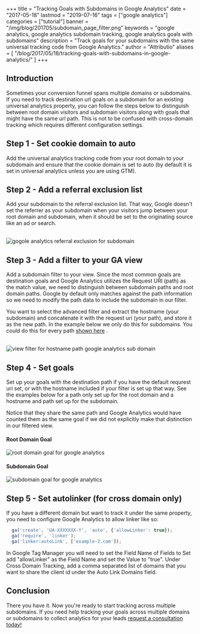 +++
title = "Tracking Goals with Subdomains in Google Analytics"
date = "2017-05-18"
lastmod = "2019-07-16"
tags = ["google analytics"]
categories = ["tutorial"]
banner = "/img/blog/201705/subdomain_page_filter.png"
keywords = "google analytics, google analytics subdomain tracking, google analytics goals with subdomains"
description = "Track goals for your subdomains with the same universal tracking code from Google Analytics."
author = "Attributio"
aliases = [
    "/blog/2017/05/18/tracking-goals-with-subdomains-in-google-analytics/"
]
+++


## Introduction

Sometimes your conversion funnel spans multiple domains or subdomains. If you need to track destination url goals on a subdomain for an existing universal analytics property, you can follow the steps below to distinguish between root domain visitors and subdomain visitors along with goals that might have the same url path. This is not to be confused with cross-domain tracking which requires different configuration settings.

## Step 1 - Set cookie domain to auto

Add the universal analytics tracking code from your root domain to your subdomain and ensure that the cookie domain is set to auto (by default it is set in universal analytics unless you are using GTM).
 
## Step 2 - Add a referral exclusion list

Add your subdomain to the referral exclusion list. That way, Google doesn't set the referrer as your subdomain when your visitors jump between your root domain and subdomain, when it should be set to the originating source like an ad or search.

<br>

<img class="img-responsive img-thumbnail" src="/img/blog/201705/add_referral_exclusion.png" alt="gogole analytics referral exclusion for subdomain" />

<br>


## Step 3 - Add a filter to your GA view

Add a subdomain filter to your view. Since the most common goals are destination goals and Google Analytics utilizes the Request URI (path) as the match value, we need to distinguish between subdomain paths and root domain paths. Google by default only matches against the path information so we need to modify the path data to include the subdomain in our filter.

You want to select the advanced filter and extract the hostname (your subdomain) and concatenate it with the request uri (your path), and store it as the new path. In the example below we only do this for subdomains. You could do this for every path [shown here](https://support.google.com/analytics/answer/1012243?hl=en) .


<br>

<img class="img-responsive img-thumbnail" src="/img/blog/201705/subdomain_page_filter.png" alt="view filter for hostname path google analytics sub domain" />

<br>


## Step 4 - Set goals

Set up your goals with the destination path if you have the default requrest uri set, or with the hostname included if your filter is set up that way. See the examples below for a path only set up for the root domain and a hostname and path set up for the subdomain. 

Notice that they share the same path and Google Analytics would have counted them as the same goal if we did not explicitly make that distinction in our filtered view.

<div class="row">
<div class="col-md-6">
<h4>Root Domain Goal</h4>
<img class="img-responsive img-thumbnail" src="/img/blog/201705/root_domain_goal.png" alt="root domain goal for google analytics" />
</div>

<div class="col-md-6">
<h4>Subdomain Goal</h4>
<img class="img-responsive img-thumbnail" src="/img/blog/201705/subdomain_goal.png" alt="subdomain goal for google analytics" />
</div>
</div>

## Step 5 - Set autolinker (for cross domain only)

If you have a different domain but want to track it under the same property, you need to configure Google Analytics to allow linker like so:

```javascript
  ga('create', 'UA-XXXXXXX-Y', 'auto', {'allowLinker': true});
  ga('require', 'linker');
  ga('linker:autoLink', ['example-2.com']);
```

In Google Tag Manager you will need to set the Field Name of Fields to Set add "allowLinker" as the Field Name and set the Value to "true". Under Cross Domain Tracking, add a comma separated list of domains that you want to share the client id under the Auto Link Domains field.

## Conclusion

There you have it. Now you're ready to start tracking across multiple subdomains. If you need help tracking your goals across multiple domains or subdomains to collect analytics for your leads [request a consultation today!](/meet/)